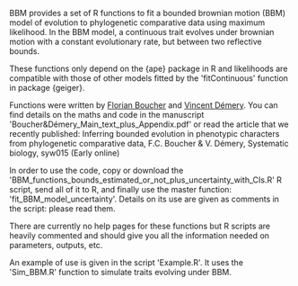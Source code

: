 BBM provides a set of R functions to fit a bounded brownian motion (BBM) model of evolution to phylogenetic comparative data using maximum likelihood. In the BBM model, a continuous trait evolves under brownian motion with a constant evolutionary rate, but between two reflective bounds.

These functions only depend on the {ape} package in R and likelihoods are compatible with those of other models fitted by the 'fitContinuous' function in package {geiger}.

Functions were written by [Florian Boucher](https://sites.google.com/site/floriaboucher/) and [Vincent Démery](https://www.pct.espci.fr/~vdemery/). You can find details on the maths and code in the manuscript 'Boucher&Démery_Main_text_plus_Appendix.pdf' or read the article that we recently published:
Inferring bounded evolution in phenotypic characters from phylogenetic comparative data, F.C. Boucher & V. Démery, Systematic biology, syw015 (Early online)

In order to use the code, copy or download the 'BBM_functions_bounds_estimated_or_not_plus_uncertainty_with_CIs.R' R script, send all of it to R, and finally use the master function: 'fit_BBM_model_uncertainty'. Details on its use are given as comments in the script: please read them.

There are currently no help pages for these functions but R scripts are heavily commented and should give you all the information needed on parameters, outputs, etc.

An example of use is given in the script 'Example.R'. It uses the 'Sim_BBM.R' function to simulate traits evolving under BBM.
